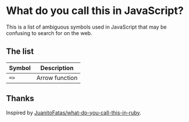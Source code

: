 # What do you call this in JavaScript?

This is a list of ambiguous symbols used in JavaScript that may be confusing to search for on the web.

## The list

| Symbol | Description    |
| ------ | -------------- |
| `=>`   | Arrow function |

## Thanks

Inspired by [JuanitoFatas/what-do-you-call-this-in-ruby](https://github.com/JuanitoFatas/what-do-you-call-this-in-ruby).
